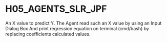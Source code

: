 # H05_AGENTS_SLR_JPF

An X value to predict Y. The Agent read such an X  value by using an Input Dialog Box
And print regression equation on terminal (cmd/bash) by replacing coefficients 
calculated values.
